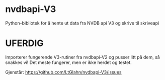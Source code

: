 # nvdbapi-V3
Python-bibliotek for å hente ut data fra NVDB api V3 og skrive til skriveapi

# UFERDIG 

Importerer fungerende V3-rutiner fra nvdbapi-V2 og pusser litt på dem, så snakkes vi! Det meste fungerer, men er ikke herdet 
og testet. 

Gjenstår: https://github.com/LtGlahn/nvdbapi-V3/issues
